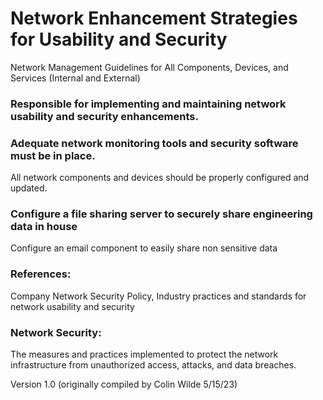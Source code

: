 #  Network Enhancement Strategies for Usability and Security

Network Management Guidelines for All Components, Devices, and Services (Internal and External)

### Responsible for implementing and maintaining network usability and security enhancements.

### Adequate network monitoring tools and security software must be in place.
All network components and devices should be properly configured and updated.

### Configure a file sharing server to securely share engineering data in house 
Configure an email component to easily share non sensitive data 

### References: 
Company Network Security Policy, 
Industry practices and standards for network usability and security

### Network Security: 
The measures and practices implemented to protect the network infrastructure from unauthorized access, attacks, and data breaches.

Version 1.0 (originally compiled by Colin Wilde 5/15/23)
